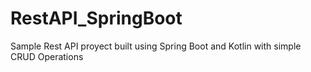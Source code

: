 # RestAPI_SpringBoot

Sample Rest API proyect built using Spring Boot and Kotlin with simple CRUD Operations
